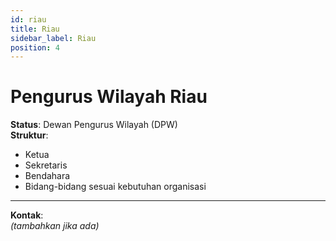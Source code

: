 ```yaml
---
id: riau
title: Riau
sidebar_label: Riau
position: 4
---
```

# Pengurus Wilayah Riau

**Status**: Dewan Pengurus Wilayah (DPW)  
**Struktur**:
- Ketua
- Sekretaris
- Bendahara
- Bidang-bidang sesuai kebutuhan organisasi

---

**Kontak**:  
_(tambahkan jika ada)_
